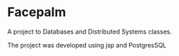 Facepalm
========

A project to Databases and Distributed Systems classes.

The project was developed using jsp and PostgresSQL
